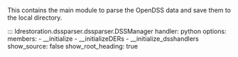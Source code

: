 This contains the main module to parse the OpenDSS data and save them to the local directory.

::: ldrestoration.dssparser.dssparser.DSSManager
    handler: python
    options:
        members:
            - __initialize
            - __initializeDERs
            - __initialize_dsshandlers
        show_source: false
        show_root_heading: true

